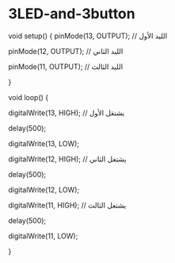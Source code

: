 # 3LED-and-3button
void setup() {
  pinMode(13, OUTPUT); // الليد الأول
  
  pinMode(12, OUTPUT); // الليد الثاني
  
  pinMode(11, OUTPUT); // الليد الثالث
  
}

void loop() {

  digitalWrite(13, HIGH); // يشتغل الأول
  
  delay(500);
  
  digitalWrite(13, LOW);

  digitalWrite(12, HIGH); // يشتغل الثاني
  
  delay(500);
  
  digitalWrite(12, LOW);

  digitalWrite(11, HIGH); // يشتغل الثالث
  
  delay(500);
  
  digitalWrite(11, LOW);
  
}
